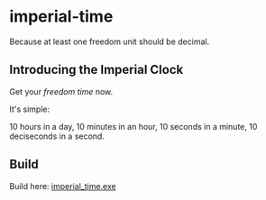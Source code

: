 # imperial-time
Because at least one freedom unit should be decimal.

## Introducing the Imperial Clock

Get your _freedom time_ now. 

It's simple:

 10 hours in a day, 10 minutes in an hour, 10 seconds in a minute, 10 deciseconds in a second.
 
 
## Build

Build here: [imperial_time.exe](cmake-build-minsizerel-visual-studio/imperial_time.exe)